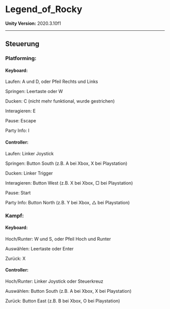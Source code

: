 # Legend_of_Rocky
**Unity Version:** 2020.3.10f1

---

## Steuerung

### Platforming:

#### Keyboard:
Laufen: A und D, oder Pfeil Rechts und Links

Springen: Leertaste oder W

Ducken: C (nicht mehr funktional, wurde gestrichen)

Interagieren: E

Pause: Escape

Party Info: I

#### Controller:
Laufen: Linker Joystick

Springen: Button South (z.B. A bei Xbox, X bei Playstation)

Ducken: Linker Trigger

Interagieren: Button West (z.B. X bei Xbox, ▢ bei Playstation)

Pause: Start

Party Info: Button North (z.B. Y bei Xbox, △ bei Playstation)

### Kampf:

#### Keyboard:
Hoch/Runter: W und S, oder Pfeil Hoch und Runter

Auswählen: Leertaste oder Enter

Zurück: X

#### Controller:
Hoch/Runter: Linker Joystick oder Steuerkreuz

Auswählen: Button South (z.B. A bei Xbox, X bei Playstation)

Zurück: Button East (z.B. B bei Xbox, O bei Playstation)
